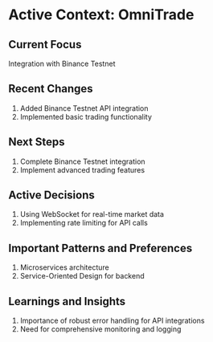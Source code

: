 # Active Context: OmniTrade

## Current Focus

Integration with Binance Testnet

## Recent Changes

1. Added Binance Testnet API integration
2. Implemented basic trading functionality

## Next Steps

1. Complete Binance Testnet integration
2. Implement advanced trading features

## Active Decisions

1. Using WebSocket for real-time market data
2. Implementing rate limiting for API calls

## Important Patterns and Preferences

1. Microservices architecture
2. Service-Oriented Design for backend

## Learnings and Insights

1. Importance of robust error handling for API integrations
2. Need for comprehensive monitoring and logging
